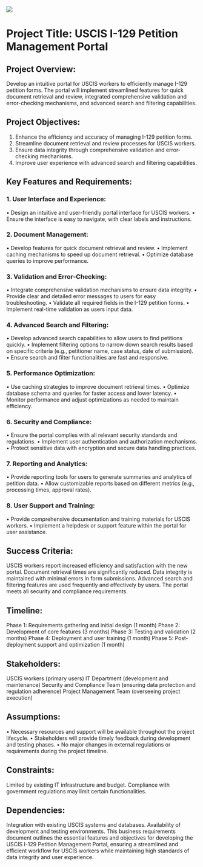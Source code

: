 <img align="center" src=https://storage.googleapis.com/latamrecruit/latamrecruit/2023/08/0d27a8e6-how-to-hire-java-developers-a-comprehensive-guide.png>

# Project Title: USCIS I-129 Petition Management Portal

## Project Overview:
Develop an intuitive portal for USCIS workers to efficiently manage I-129 petition forms. The portal will implement streamlined features for quick document retrieval and review, integrated comprehensive validation and error-checking mechanisms, and advanced search and filtering capabilities.

## Project Objectives:
1.	Enhance the efficiency and accuracy of managing I-129 petition forms.
2.	Streamline document retrieval and review processes for USCIS workers.
3.	Ensure data integrity through comprehensive validation and error-checking mechanisms.
4.	Improve user experience with advanced search and filtering capabilities.

## Key Features and Requirements:
### 1.	User Interface and Experience:
•	Design an intuitive and user-friendly portal interface for USCIS workers.
•	Ensure the interface is easy to navigate, with clear labels and instructions.

### 2.	Document Management:
•	Develop features for quick document retrieval and review.
•	Implement caching mechanisms to speed up document retrieval.
•	Optimize database queries to improve performance.

### 3.	Validation and Error-Checking:
•	Integrate comprehensive validation mechanisms to ensure data integrity.
•	Provide clear and detailed error messages to users for easy troubleshooting.
•	Validate all required fields in the I-129 petition forms.
•	Implement real-time validation as users input data.

### 4.	Advanced Search and Filtering:
•	Develop advanced search capabilities to allow users to find petitions quickly.
•	Implement filtering options to narrow down search results based on specific criteria (e.g., petitioner name, case status, date of submission).
•	Ensure search and filter functionalities are fast and responsive.

### 5.	Performance Optimization:
•	Use caching strategies to improve document retrieval times.
•	Optimize database schema and queries for faster access and lower latency.
•	Monitor performance and adjust optimizations as needed to maintain efficiency.

### 6.	Security and Compliance:
•	Ensure the portal complies with all relevant security standards and regulations.
•	Implement user authentication and authorization mechanisms.
•	Protect sensitive data with encryption and secure data handling practices.

### 7.	Reporting and Analytics:
•	Provide reporting tools for users to generate summaries and analytics of petition data.
•	Allow customizable reports based on different metrics (e.g., processing times, approval rates).

### 8.	User Support and Training:
•	Provide comprehensive documentation and training materials for USCIS workers.
•	Implement a helpdesk or support feature within the portal for user assistance.

## Success Criteria:
USCIS workers report increased efficiency and satisfaction with the new portal.
Document retrieval times are significantly reduced.
Data integrity is maintained with minimal errors in form submissions.
Advanced search and filtering features are used frequently and effectively by users.
The portal meets all security and compliance requirements.

## Timeline:
Phase 1: Requirements gathering and initial design (1 month)
Phase 2: Development of core features (3 months)
Phase 3: Testing and validation (2 months)
Phase 4: Deployment and user training (1 month)
Phase 5: Post-deployment support and optimization (1 month)

## Stakeholders:
USCIS workers (primary users)
IT Department (development and maintenance)
Security and Compliance Team (ensuring data protection and regulation adherence)
Project Management Team (overseeing project execution)

## Assumptions:
•	Necessary resources and support will be available throughout the project lifecycle.
•	Stakeholders will provide timely feedback during development and testing phases.
•	No major changes in external regulations or requirements during the project timeline.

## Constraints:
Limited by existing IT infrastructure and budget.
Compliance with government regulations may limit certain functionalities.

## Dependencies:
Integration with existing USCIS systems and databases.
Availability of development and testing environments.
This business requirements document outlines the essential features and objectives for developing the USCIS I-129 Petition Management Portal, ensuring a streamlined and efficient workflow for USCIS workers while maintaining high standards of data integrity and user experience.
